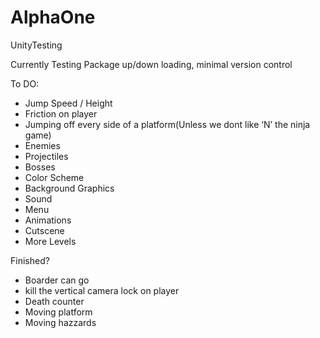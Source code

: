 # AlphaOne
UnityTesting

Currently Testing Package up/down loading,  minimal version control

To DO:

 - Jump Speed / Height
 - Friction on player
 - Jumping off every side of a platform(Unless we dont like ‘N’ the ninja game)
 - Enemies
 - Projectiles
 - Bosses
 - Color Scheme 
 - Background Graphics
 - Sound
 - Menu
 - Animations
 - Cutscene
 - More Levels

Finished?

 - Boarder can go
 - kill the vertical camera lock on player
 - Death counter
 - Moving platform
 - Moving hazzards


